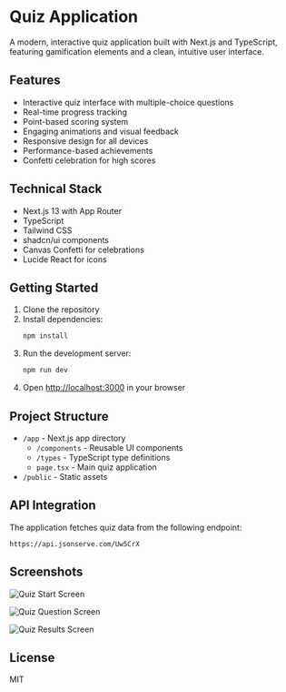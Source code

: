 # Quiz Application

A modern, interactive quiz application built with Next.js and TypeScript, featuring gamification elements and a clean, intuitive user interface.

## Features

- Interactive quiz interface with multiple-choice questions
- Real-time progress tracking
- Point-based scoring system
- Engaging animations and visual feedback
- Responsive design for all devices
- Performance-based achievements
- Confetti celebration for high scores

## Technical Stack

- Next.js 13 with App Router
- TypeScript
- Tailwind CSS
- shadcn/ui components
- Canvas Confetti for celebrations
- Lucide React for icons

## Getting Started

1. Clone the repository
2. Install dependencies:
   ```bash
   npm install
   ```
3. Run the development server:
   ```bash
   npm run dev
   ```
4. Open [http://localhost:3000](http://localhost:3000) in your browser

## Project Structure

- `/app` - Next.js app directory
  - `/components` - Reusable UI components
  - `/types` - TypeScript type definitions
  - `page.tsx` - Main quiz application
- `/public` - Static assets

## API Integration

The application fetches quiz data from the following endpoint:
```
https://api.jsonserve.com/Uw5CrX
```

## Screenshots

![Quiz Start Screen](https://images.unsplash.com/photo-1516321497487-e288fb19713f?q=80&w=2070&auto=format&fit=crop)

![Quiz Question Screen](https://images.unsplash.com/photo-1434030216411-0b793f4b4173?q=80&w=2070&auto=format&fit=crop)

![Quiz Results Screen](https://images.unsplash.com/photo-1553729459-efe14ef6055d?q=80&w=2070&auto=format&fit=crop)

## License

MIT